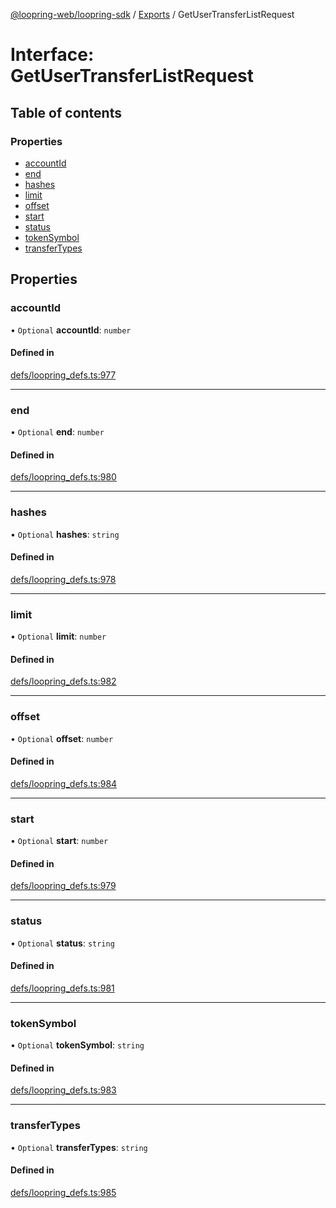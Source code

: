 [@loopring-web/loopring-sdk](../README.md) / [Exports](../modules.md) / GetUserTransferListRequest

# Interface: GetUserTransferListRequest

## Table of contents

### Properties

- [accountId](GetUserTransferListRequest.md#accountid)
- [end](GetUserTransferListRequest.md#end)
- [hashes](GetUserTransferListRequest.md#hashes)
- [limit](GetUserTransferListRequest.md#limit)
- [offset](GetUserTransferListRequest.md#offset)
- [start](GetUserTransferListRequest.md#start)
- [status](GetUserTransferListRequest.md#status)
- [tokenSymbol](GetUserTransferListRequest.md#tokensymbol)
- [transferTypes](GetUserTransferListRequest.md#transfertypes)

## Properties

### accountId

• `Optional` **accountId**: `number`

#### Defined in

[defs/loopring_defs.ts:977](https://github.com/Loopring/loopring_sdk/blob/b7df545/src/defs/loopring_defs.ts#L977)

___

### end

• `Optional` **end**: `number`

#### Defined in

[defs/loopring_defs.ts:980](https://github.com/Loopring/loopring_sdk/blob/b7df545/src/defs/loopring_defs.ts#L980)

___

### hashes

• `Optional` **hashes**: `string`

#### Defined in

[defs/loopring_defs.ts:978](https://github.com/Loopring/loopring_sdk/blob/b7df545/src/defs/loopring_defs.ts#L978)

___

### limit

• `Optional` **limit**: `number`

#### Defined in

[defs/loopring_defs.ts:982](https://github.com/Loopring/loopring_sdk/blob/b7df545/src/defs/loopring_defs.ts#L982)

___

### offset

• `Optional` **offset**: `number`

#### Defined in

[defs/loopring_defs.ts:984](https://github.com/Loopring/loopring_sdk/blob/b7df545/src/defs/loopring_defs.ts#L984)

___

### start

• `Optional` **start**: `number`

#### Defined in

[defs/loopring_defs.ts:979](https://github.com/Loopring/loopring_sdk/blob/b7df545/src/defs/loopring_defs.ts#L979)

___

### status

• `Optional` **status**: `string`

#### Defined in

[defs/loopring_defs.ts:981](https://github.com/Loopring/loopring_sdk/blob/b7df545/src/defs/loopring_defs.ts#L981)

___

### tokenSymbol

• `Optional` **tokenSymbol**: `string`

#### Defined in

[defs/loopring_defs.ts:983](https://github.com/Loopring/loopring_sdk/blob/b7df545/src/defs/loopring_defs.ts#L983)

___

### transferTypes

• `Optional` **transferTypes**: `string`

#### Defined in

[defs/loopring_defs.ts:985](https://github.com/Loopring/loopring_sdk/blob/b7df545/src/defs/loopring_defs.ts#L985)
